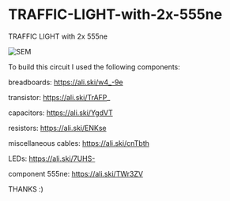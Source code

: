 # TRAFFIC-LIGHT-with-2x-555ne
TRAFFIC LIGHT with 2x 555ne

![SEM](https://user-images.githubusercontent.com/28824564/228181663-04a0c647-22a3-4b3c-bce5-16da3080ba55.png)


To build this circuit I used the following components:

breadboards: https://ali.ski/w4_-9e

transistor: https://ali.ski/TrAFP_

capacitors: https://ali.ski/YgdVT

resistors: https://ali.ski/ENKse

miscellaneous cables: https://ali.ski/cnTbth

LEDs: https://ali.ski/7UHS-

component 555ne: https://ali.ski/TWr3ZV

THANKS :)


